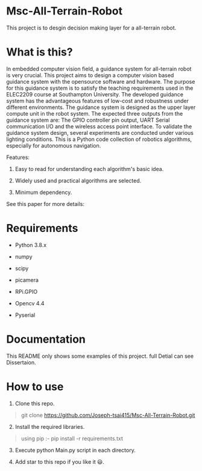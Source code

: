 # Msc-All-Terrain-Robot
This project is to desgin decision making layer for a all-terrain robot.


# What is this?
In embedded computer vision field, a guidance system for all-terrain robot is very crucial. This project aims to design a computer vision based guidance system with the opensource software and hardware. The purpose for this guidance system is to satisfy the teaching requirements used in the ELEC2209 course at Southampton University. The developed guidance system has the advantageous features of low-cost and robustness under different environments. The guidance system is designed as the upper layer compute unit in the robot system. The expected three outputs from the guidance system are: The GPIO controller pin output, UART Serial communication I/O and the wireless access point interface. To validate the guidance system design, several experiments are conducted under various lighting conditions.
This is a Python code collection of robotics algorithms, especially for autonomous navigation.

Features:

1. Easy to read for understanding each algorithm's basic idea.

2. Widely used and practical algorithms are selected.

3. Minimum dependency.

See this paper for more details:




# Requirements

- Python 3.8.x

- numpy

- scipy

- picamera

- RPi.GPIO

- Opencv 4.4

- Pyserial

# Documentation

This README only shows some examples of this project. 
full Detial can see Dissertaion. 

# How to use

1. Clone this repo.

> git clone https://github.com/Joseph-tsai415/Msc-All-Terrain-Robot.git


2. Install the required libraries.

> using pip :-
         pip install -r requirements.txt


3. Execute python Main.py script in each directory.

4. Add star to this repo if you like it :smiley:. 
